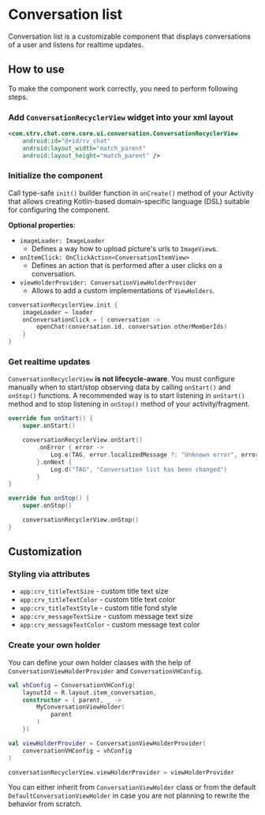 # Conversation list

Conversation list is a customizable component that displays
conversations of a user and listens for realtime updates.

## How to use

To make the component work correctly, you need to perform following
steps.

### Add `ConversationRecyclerView` widget into your xml layout

```xml
<com.strv.chat.core.core.ui.conversation.ConversationRecyclerView
    android:id="@+id/rv_chat"
    android:layout_width="match_parent"
    android:layout_height="match_parent" />
```
### Initialize the component
Call type-safe `init()` builder function in `onCreate()` method
of your Activity that allows creating Kotlin-based domain-specific
language (DSL) suitable for configuring the component.

**Optional properties**:
- `imageLoader: ImageLoader` 
  -   Defines a way how to upload picture's urls to `ImageView`s.
- `onItemClick: OnClickAction<ConversationItemView>`
  -  Defines an action that is performed after a user clicks on a
     conversation.
- `viewHolderProvider: ConversationViewHolderProvider` 
  - Allows to add a custom implementations of `ViewHolders`.
     
```kotlin
conversationRecyclerView.init {
    imageLoader = loader
    onConversationClick = { conversation ->
        openChat(conversation.id, conversation.otherMemberIds)
    }
}   
```

### Get realtime updates
`ConversationRecyclerView` **is not lifecycle-aware**. You must
configure manually when to start/stop observing data by calling
`onStart()` and `onStop()` functions. A recommended way is to start
listening in `onStart()` method and to stop listening in `onStop()`
method of your activity/fragment.

```kotlin
override fun onStart() {
    super.onStart()

    conversationRecyclerView.onStart()
        .onError { error ->
            Log.e(TAG, error.localizedMessage ?: "Unknown error", error)
        }.onNext {
            Log.d("TAG", "Conversation list has been changed")
        }
}

override fun onStop() {
    super.onStop()

    conversationRecyclerView.onStop()
}
```

## Customization

### Styling via attributes
- `app:crv_titleTextSize` - custom title text size
- `app:crv_titleTextColor` - custom title text color
- `app:crv_titleTextStyle` - custom title fond style
- `app:crv_messageTextSize` - custom message text size
- `app:crv_messageTextColor` - custom message text color


### Create your own holder
You can define your own holder classes with the help of
`ConversationViewHolderProvider` and `ConversationVHConfig`.

```kotlin
val vhConfig = ConversationVHConfig(
    layoutId = R.layout.item_conversation,
    constructor = { parent, _ ->
        MyConversationViewHolder(
            parent
        )
    })

val viewHolderProvider = ConversationViewHolderProvider(
    conversationVHConfig = vhConfig
)

conversationRecyclerView.viewHolderProvider = viewHolderProvider
```

You can either inherit from `ConversationViewHolder` class or from the
default `DefaultConversationViewHolder` in case you are not planning
to rewrite the behavior from scratch.